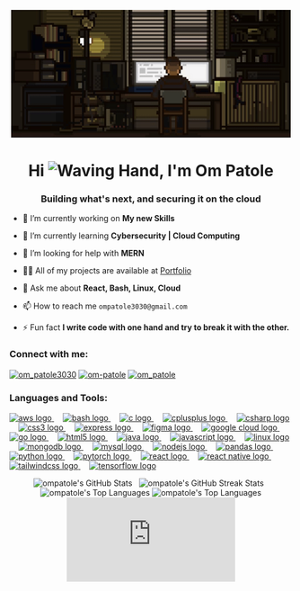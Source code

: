 <p align="center">
<img src="./github-header-image.gif" alt="Coding at night animation" width="498">
</p>
<h1 align="center">Hi <img src="https://raw.githubusercontent.com/Tarikul-Islam-Anik/Animated-Fluent-Emojis/master/Emojis/Hand%20gestures/Waving%20Hand.png" alt="Waving Hand" width="35" height="35" />, I'm Om Patole</h1>
<h3 align="center">Building what's next, and securing it on the cloud</h3>

- 🔭 I’m currently working on **My new Skills**

- 🌱 I’m currently learning **Cybersecurity | Cloud Computing**

- 🤝 I’m looking for help with **MERN**

- 👨‍💻 All of my projects are available at [Portfolio](https://ompatole.github.io/Portfolio)

- 💬 Ask me about **React, Bash, Linux, Cloud**

- 📫 How to reach me `ompatole3030@gmail.com`

- ⚡ Fun fact **I write code with one hand and try to break it with the other.**

<h3 align="left">Connect with me:</h3>
<p align="left">
<a href="https://twitter.com/om_patole3030" target="blank"><img align="center" src="https://img.icons8.com/?size=100&id=jlpBF1fJe9fs&format=png&color=FFFFFF" alt="om_patole3030" height="30" width="30" /></a>
<a href="https://linkedin.com/in/om-patole" target="blank"><img align="center" src="https://raw.githubusercontent.com/rahuldkjain/github-profile-readme-generator/master/src/images/icons/Social/linked-in-alt.svg" alt="om-patole" height="30" width="40" /></a>
<a href="https://www.leetcode.com/om_patole" target="blank"><img align="center" src="https://raw.githubusercontent.com/rahuldkjain/github-profile-readme-generator/master/src/images/icons/Social/leet-code.svg" alt="om_patole" height="30" width="40" /></a>
</p>
<h3 align="left">Languages and Tools:</h3>
<div align="left">
  <a href="https://aws.amazon.com" target="_blank" rel="noreferrer">
    <img src="https://skillicons.dev/icons?i=aws" height="30" alt="aws logo" />
  </a>
  <img width="12" />
  <a href="https://www.gnu.org/software/bash" target="_blank" rel="noreferrer">
    <img src="https://skillicons.dev/icons?i=bash" height="30" alt="bash logo" />
  </a>
  <img width="12" />
  <a href="https://www.cprogramming.com" target="_blank" rel="noreferrer">
    <img src="https://skillicons.dev/icons?i=c" height="30" alt="c logo" />
  </a>
  <img width="12" />
  <a href="https://www.w3schools.com/cpp" target="_blank" rel="noreferrer">
    <img src="https://skillicons.dev/icons?i=cpp" height="30" alt="cplusplus logo" />
  </a>
  <img width="12" />
  <a href="https://learn.microsoft.com/en-us/dotnet/csharp" target="_blank" rel="noreferrer">
    <img src="https://skillicons.dev/icons?i=cs" height="30" alt="csharp logo" />
  </a>
  <img width="12" />
  <a href="https://www.w3schools.com/css" target="_blank" rel="noreferrer">
    <img src="https://skillicons.dev/icons?i=css" height="30" alt="css3 logo" />
  </a>
  <img width="12" />
  <a href="https://expressjs.com" target="_blank" rel="noreferrer">
    <img src="https://skillicons.dev/icons?i=express" height="30" alt="express logo" />
  </a>
  <img width="12" />
  <a href="https://www.figma.com" target="_blank" rel="noreferrer">
    <img src="https://skillicons.dev/icons?i=figma" height="30" alt="figma logo" />
  </a>
  <img width="12" />
  <a href="https://cloud.google.com" target="_blank" rel="noreferrer">
    <img src="https://skillicons.dev/icons?i=gcp" height="30" alt="google cloud logo" />
  </a>
  <img width="12" />
  <a href="https://go.dev" target="_blank" rel="noreferrer">
    <img src="https://skillicons.dev/icons?i=go" height="30" alt="go logo" />
  </a>
  <img width="12" />
  <a href="https://developer.mozilla.org/en-US/docs/Web/HTML" target="_blank" rel="noreferrer">
    <img src="https://skillicons.dev/icons?i=html" height="30" alt="html5 logo" />
  </a>
  <img width="12" />
  <a href="https://www.java.com" target="_blank" rel="noreferrer">
    <img src="https://skillicons.dev/icons?i=java" height="30" alt="java logo" />
  </a>
  <img width="12" />
  <a href="https://developer.mozilla.org/en-US/docs/Web/JavaScript" target="_blank" rel="noreferrer">
    <img src="https://skillicons.dev/icons?i=js" height="30" alt="javascript logo" />
  </a>
  <img width="12" />
  <a href="https://www.linux.org" target="_blank" rel="noreferrer">
    <img src="https://skillicons.dev/icons?i=linux" height="30" alt="linux logo" />
  </a>
  <img width="12" />
  <a href="https://www.mongodb.com" target="_blank" rel="noreferrer">
    <img src="https://skillicons.dev/icons?i=mongodb" height="30" alt="mongodb logo" />
  </a>
  <img width="12" />
  <a href="https://www.mysql.com" target="_blank" rel="noreferrer">
    <img src="https://skillicons.dev/icons?i=mysql" height="30" alt="mysql logo" />
  </a>
  <img width="12" />
  <a href="https://nodejs.org" target="_blank" rel="noreferrer">
    <img src="https://skillicons.dev/icons?i=nodejs" height="30" alt="nodejs logo" />
  </a>
  <img width="12" />
  <a href="https://pandas.pydata.org" target="_blank" rel="noreferrer">
    <img src="https://skillicons.dev/icons?i=pandas" height="30" alt="pandas logo" />
  </a>
  <img width="12" />
  <a href="https://www.python.org" target="_blank" rel="noreferrer">
    <img src="https://skillicons.dev/icons?i=python" height="30" alt="python logo" />
  </a>
  <img width="12" />
  <a href="https://pytorch.org" target="_blank" rel="noreferrer">
    <img src="https://skillicons.dev/icons?i=pytorch" height="30" alt="pytorch logo" />
  </a>
  <img width="12" />
  <a href="https://react.dev" target="_blank" rel="noreferrer">
    <img src="https://skillicons.dev/icons?i=react" height="30" alt="react logo" />
  </a>
  <img width="12" />
  <a href="https://reactnative.dev" target="_blank" rel="noreferrer">
    <img src="https://skillicons.dev/icons?i=reactnative" height="30" alt="react native logo" />
  </a>
  <img width="12" />
  <a href="https://tailwindcss.com" target="_blank" rel="noreferrer">
    <img src="https://skillicons.dev/icons?i=tailwind" height="30" alt="tailwindcss logo" />
  </a>
  <img width="12" />
  <a href="https://www.tensorflow.org" target="_blank" rel="noreferrer">
    <img src="https://skillicons.dev/icons?i=tensorflow" height="30" alt="tensorflow logo" />
  </a>
</div>

<p align="center">
  <img src="https://github-readme-stats.vercel.app/api?username=ompatole&show_icons=true&locale=en&theme=dark" alt="ompatole's GitHub Stats" width="350" />
  &nbsp;
  <img src="https://github-readme-streak-stats-eight.vercel.app/?user=ompatole&theme=dark" alt="ompatole's GitHub Streak Stats" width="350" />
  &nbsp;
  <img src="https://github-readme-stats.vercel.app/api/top-langs?username=ompatole&show_icons=true&locale=en&layout=compact&theme=dark" alt="ompatole's Top Languages" />
  <img src="https://tryhackme.com/api/v2/badges/public-profile?userPublicId=4493674" alt="ompatole's Top Languages" />
  <iframe src="https://tryhackme.com/api/v2/badges/public-profile?userPublicId=4493674" style='border:none;'></iframe>
</p>
